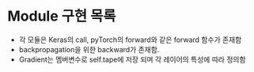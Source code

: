 # Module 구현 목록
- 각 모듈은 Keras의 call, pyTorch의 forward와 같은 forward 함수가 존재함
- backpropagation을 위한 backward가 존재함. 
- Gradient는 멤버변수로 self.tape에 저장 되며 각 레이어의 특성에 따라 정의함

